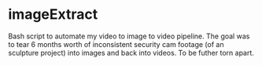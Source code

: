 # imageExtract
Bash script to automate my video to image to video pipeline. 
The goal was to tear 6 months worth of inconsistent security 
cam footage (of an sculpture project) into images and back into videos.
To be futher torn apart.
